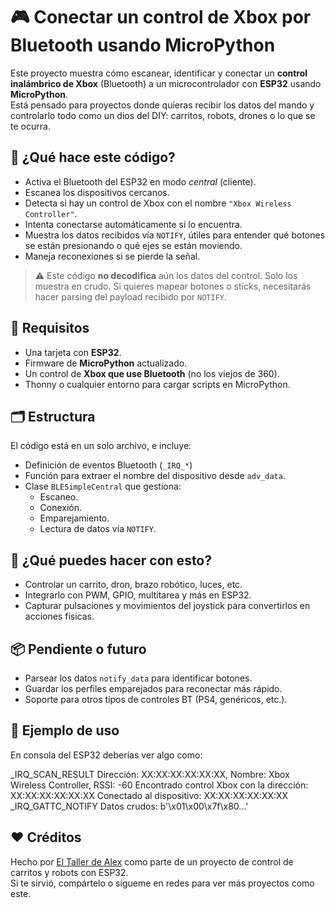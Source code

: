 # 🎮 Conectar un control de Xbox por Bluetooth usando MicroPython

Este proyecto muestra cómo escanear, identificar y conectar un **control inalámbrico de Xbox** (Bluetooth) a un microcontrolador con **ESP32** usando **MicroPython**.  
Está pensado para proyectos donde quieras recibir los datos del mando y controlarlo todo como un dios del DIY: carritos, robots, drones o lo que se te ocurra.  

## 🚀 ¿Qué hace este código?

- Activa el Bluetooth del ESP32 en modo *central* (cliente).
- Escanea los dispositivos cercanos.
- Detecta si hay un control de Xbox con el nombre `"Xbox Wireless Controller"`.
- Intenta conectarse automáticamente si lo encuentra.
- Muestra los datos recibidos vía `NOTIFY`, útiles para entender qué botones se están presionando o qué ejes se están moviendo.
- Maneja reconexiones si se pierde la señal.

> ⚠️ Este código **no decodifica** aún los datos del control. Solo los muestra en crudo. Si quieres mapear botones o sticks, necesitarás hacer parsing del payload recibido por `NOTIFY`.

## 🧠 Requisitos

- Una tarjeta con **ESP32**.
- Firmware de **MicroPython** actualizado.
- Un control de **Xbox que use Bluetooth** (no los viejos de 360).
- Thonny o cualquier entorno para cargar scripts en MicroPython.

## 🗂️ Estructura

El código está en un solo archivo, e incluye:

- Definición de eventos Bluetooth (`_IRQ_*`)
- Función para extraer el nombre del dispositivo desde `adv_data`.
- Clase `BLESimpleCentral` que gestiona:
  - Escaneo.
  - Conexión.
  - Emparejamiento.
  - Lectura de datos vía `NOTIFY`.

## 🧪 ¿Qué puedes hacer con esto?

- Controlar un carrito, dron, brazo robótico, luces, etc.
- Integrarlo con PWM, GPIO, multitarea y más en ESP32.
- Capturar pulsaciones y movimientos del joystick para convertirlos en acciones físicas.

## 📦 Pendiente o futuro

- Parsear los datos `notify_data` para identificar botones.
- Guardar los perfiles emparejados para reconectar más rápido.
- Soporte para otros tipos de controles BT (PS4, genéricos, etc.).

## 🤖 Ejemplo de uso

En consola del ESP32 deberías ver algo como:

_IRQ_SCAN_RESULT
Dirección: XX:XX:XX:XX:XX:XX, Nombre: Xbox Wireless Controller, RSSI: -60
Encontrado control Xbox con la dirección: XX:XX:XX:XX:XX:XX
Conectado al dispositivo: XX:XX:XX:XX:XX:XX
_IRQ_GATTC_NOTIFY
Datos crudos: b'\x01\x00\x7f\x80...'

## ❤️ Créditos

Hecho por [El Taller de Alex](https://www.eltallerdealex.com.mx) como parte de un proyecto de control de carritos y robots con ESP32.  
Si te sirvió, compártelo o sígueme en redes para ver más proyectos como este.
